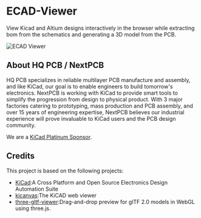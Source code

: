 # ECAD-Viewer

View Kicad and Altium designs interactively in the browser while extracting bom from the schematics and generating a 3D model from the PCB.

![ECAD Viewer](docs/ecad-viewer-preview.gif)

## About HQ PCB / NextPCB

HQ PCB specializes in reliable multilayer PCB manufacture and assembly, and like KiCad, our goal is to enable engineers to build tomorrow's electronics. NextPCB is working with KiCad to provide smart tools to simplify the progression from design to physical product. With 3 major factories catering to prototyping, mass production and PCB assembly, and over 15 years of engineering expertise, NextPCB believes our industrial experience will prove invaluable to KiCad users and the PCB design community.

We are a [KiCad Platinum Sponsor](https://www.nextpcb.com/blog/kicad-nextpcb-platinum-sponsorship).

## Credits

This project is based on the following projects:

-   [KiCad](https://www.kicad.org/):A Cross Platform and Open Source Electronics Design Automation Suite
-   [kicanvas](https://github.com/theacodes/kicanvas):The KiCAD web viewer
-   [three-gltf-viewer](https://github.com/donmccurdy/three-gltf-viewer):Drag-and-drop preview for glTF 2.0 models in WebGL using three.js.
